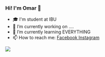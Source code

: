 ### Hi! I'm Omar 👋

- 🎓 I'm student at IBU 
- 🔭 I’m currently working on ....
- 🌱 I’m currently learning EVERYTHING
- 📫 How to reach me: 
[Facebook ](https://www.facebook.com/omar.hurem)
[Instagram ](https://www.instagram.com/omar.hrm/)

<img src = "https://github-readme-stats.vercel.app/api?username=ohmarinseries&&show_icons=true&title_color=178EDE&icon_color=33ADFF&text_color=daf7dc&bg_color=151515">
